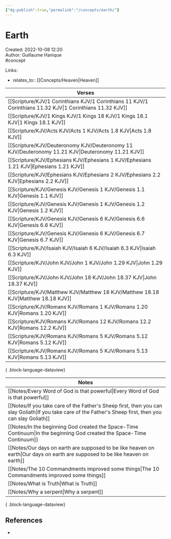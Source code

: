 ```yaml
---
{"dg-publish":true,"permalink":"/concepts/earth/"}
---
```


# Earth

Created: 2022-10-08 12:20  
Author: Guillaume Hanique  
#concept

Links:

- relates_to:: [[Concepts/Heaven\|Heaven]]

| Verses                                                                                                       |
| ------------------------------------------------------------------------------------------------------------ |
| [[Scripture/KJV/1 Corinthians KJV/1 Corinthians 11 KJV/1 Corinthians 11.32 KJV\|1 Corinthians 11.32 KJV]] |
| [[Scripture/KJV/1 Kings KJV/1 Kings 18 KJV/1 Kings 18.1 KJV\|1 Kings 18.1 KJV]]                           |
| [[Scripture/KJV/Acts KJV/Acts 1 KJV/Acts 1.8 KJV\|Acts 1.8 KJV]]                                          |
| [[Scripture/KJV/Deuteronomy KJV/Deuteronomy 11 KJV/Deuteronomy 11.21 KJV\|Deuteronomy 11.21 KJV]]         |
| [[Scripture/KJV/Ephesians KJV/Ephesians 1 KJV/Ephesians 1.21 KJV\|Ephesians 1.21 KJV]]                    |
| [[Scripture/KJV/Ephesians KJV/Ephesians 2 KJV/Ephesians 2.2 KJV\|Ephesians 2.2 KJV]]                      |
| [[Scripture/KJV/Genesis KJV/Genesis 1 KJV/Genesis 1.1 KJV\|Genesis 1.1 KJV]]                              |
| [[Scripture/KJV/Genesis KJV/Genesis 1 KJV/Genesis 1.2 KJV\|Genesis 1.2 KJV]]                              |
| [[Scripture/KJV/Genesis KJV/Genesis 6 KJV/Genesis 6.6 KJV\|Genesis 6.6 KJV]]                              |
| [[Scripture/KJV/Genesis KJV/Genesis 6 KJV/Genesis 6.7 KJV\|Genesis 6.7 KJV]]                              |
| [[Scripture/KJV/Isaiah KJV/Isaiah 6 KJV/Isaiah 6.3 KJV\|Isaiah 6.3 KJV]]                                  |
| [[Scripture/KJV/John KJV/John 1 KJV/John 1.29 KJV\|John 1.29 KJV]]                                        |
| [[Scripture/KJV/John KJV/John 18 KJV/John 18.37 KJV\|John 18.37 KJV]]                                     |
| [[Scripture/KJV/Matthew KJV/Matthew 18 KJV/Matthew 18.18 KJV\|Matthew 18.18 KJV]]                         |
| [[Scripture/KJV/Romans KJV/Romans 1 KJV/Romans 1.20 KJV\|Romans 1.20 KJV]]                                |
| [[Scripture/KJV/Romans KJV/Romans 12 KJV/Romans 12.2 KJV\|Romans 12.2 KJV]]                               |
| [[Scripture/KJV/Romans KJV/Romans 5 KJV/Romans 5.12 KJV\|Romans 5.12 KJV]]                                |
| [[Scripture/KJV/Romans KJV/Romans 5 KJV/Romans 5.13 KJV\|Romans 5.13 KJV]]                                |

{ .block-language-dataview}

| Notes                                                                                                                                                         |
| ------------------------------------------------------------------------------------------------------------------------------------------------------------- |
| [[Notes/Every Word of God is that powerful\|Every Word of God is that powerful]]                                                                           |
| [[Notes/If you take care of the Father's Sheep first, then you can slay Goliath\|If you take care of the Father's Sheep first, then you can slay Goliath]] |
| [[Notes/In the beginning God created the Space-Time Continuum\|In the beginning God created the Space-Time Continuum]]                                     |
| [[Notes/Our days on earth are supposed to be like heaven on earth\|Our days on earth are supposed to be like heaven on earth]]                             |
| [[Notes/The 10 Commandments improved some things\|The 10 Commandments improved some things]]                                                               |
| [[Notes/What is Truth\|What is Truth]]                                                                                                                     |
| [[Notes/Why a serpent\|Why a serpent]]                                                                                                                     |

{ .block-language-dataview}

## References

- 
